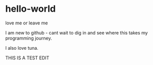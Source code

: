 # hello-world
love me or leave me

I am new to github - cant wait to dig in and see where this takes my programming journey.

I also love tuna.
 
THIS IS A TEST EDIT

